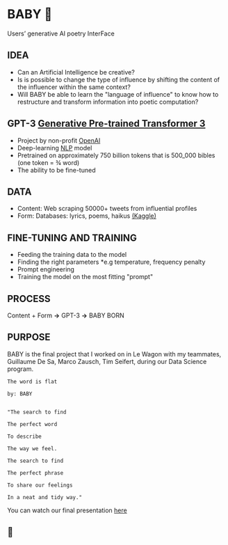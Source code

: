 # BABY :baby:

Users’ generative AI poetry InterFace

## IDEA

- Can an Artificial Intelligence be creative?
- Is is possible to change the type of influence by shifting the content of the influencer within the same context?
- Will BABY be able to learn the "language of influence" to know how to restructure and transform information into poetic computation?

## GPT-3 [Generative Pre-trained Transformer 3](https://en.wikipedia.org/wiki/GPT-3)

- Project by non-profit [OpenAI](https://en.wikipedia.org/wiki/OpenAI)
- Deep-learning [NLP](https://en.wikipedia.org/wiki/Natural_language_processing) model
- Pretrained on approximately 750 billion tokens that is 500_000 bibles (one token = ¾ word)
- The ability to be fine-tuned

## DATA 

- Content: 
    Web scraping 50000+ tweets from influential profiles
- Form: 
    Databases: lyrics, poems, haikus [(Kaggle)](https://www.kaggle.com/)
    
## FINE-TUNING AND TRAINING

- Feeding the training data to the model
- Finding the right parameters
    *e.g temperature, frequency penalty
- Prompt engineering
- Training the model on the most fitting "prompt"

## PROCESS

Content + Form  **→**  GPT-3  **→**  BABY BORN

## PURPOSE

BABY is the final project that I worked on in Le Wagon with my teammates, Guillaume De Sa, Marco Zausch, Tim Seifert, during our Data Science program.

<poem>
    
    The word is flat
    
    by: BABY
    

    "The search to find

    The perfect word

    To describe

    The way we feel.

    The search to find

    The perfect phrase

    To share our feelings

    In a neat and tidy way."
          
</poem>


You can watch our final presentation [here](https://www.youtube.com/watch?t=4841&v=kXXJDpDmdVM&feature=youtu.be)

## :love_letter:
